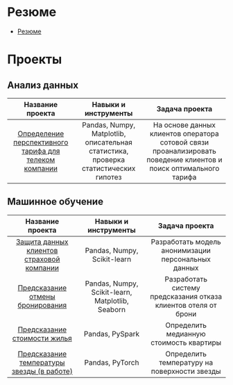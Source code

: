 <!--### Hi there 👋


**sashitina/sashitina** is a ✨ _special_ ✨ repository because its `README.md` (this file) appears on your GitHub profile.

Here are some ideas to get you started:

- 🔭 I’m currently working on ...
- 🌱 I’m currently learning ...
- 👯 I’m looking to collaborate on ...
- 🤔 I’m looking for help with ...
- 💬 Ask me about ...
- 📫 How to reach me: ...
- 😄 Pronouns: ...
- ⚡ Fun fact: ...
-->
# Резюме
 - [Резюме](https://github.com/sashitina/sashitina/blob/main/Aleksandra%20Shitina%20-%20DS%20-%20CV%20-%20EN.pdf)
 
# Проекты
## Анализ данных

| Название проекта                                      | Навыки и инструменты       | Задача проекта               |
|:-----------------------------------------------------:|:------------------------:|:---------------------------: |
|[Определение перспективного тарифа для телеком компании](https://github.com/sashitina/telecom-tariffs)| Pandas, Numpy, Matplotlib, описательная статистика, проверка статистических гипотез | На основе данных клиентов оператора сотовой связи проанализировать поведение клиентов и поиск оптимального тарифа |

## Машинное обучение

| Название проекта                                      | Навыки и инструменты       | Задача проекта               |
|:-----------------------------------------------------:|:------------------------:|:---------------------------: |
|[Защита данных клиентов страховой компании](https://github.com/sashitina/personal-data-protection)| Pandas, Numpy, Scikit-learn | Разработать модель анонимизации персональных данных |
|[Предсказание отмены бронирования](https://github.com/sashitina/churn-prediction)| Pandas, Numpy, Scikit-learn, Matplotlib, Seaborn | Разработать систему предсказания отказа клиентов отеля от брони |
|[Предсказание стоимости жилья](https://github.com/sashitina/predicting-house-prices-pyspark)| Pandas, PySpark | Определить медианную стоимость квартиры |
|[Предсказание температуры звезды (в работе)](https://github.com/sashitina/star-temperature-prediction)| Pandas, PyTorch | Определить температуру на поверхности звезды |
